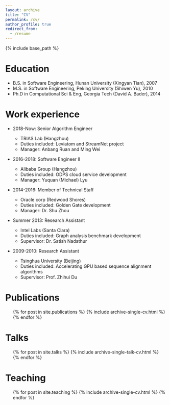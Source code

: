 ```yaml
---
layout: archive
title: "CV"
permalink: /cv/
author_profile: true
redirect_from:
  - /resume
---
```


{% include base_path %}

Education
======
* B.S. in Software Engineering, Hunan University (Xingyan Tian), 2007
* M.S. in Software Engineering, Peking University (Shiwen Yu), 2010
* Ph.D in Computational Sci & Eng, Georgia Tech (David A. Bader), 2014

Work experience
======
* 2018-Now: Senior Algorithm Engineer
  * TRIAS Lab (Hangzhou) 
  * Duties included: Leviatom and StreamNet project 
  * Manager: Anbang Ruan and Ming Wei 
   
* 2016-2018: Software Engineer II 
  * Alibaba Group (Hangzhou) 
  * Duties included: ODPS cloud service development 
  * Manager: Yuquan (Michael) Lyu 

* 2014-2016: Member of Technical Staff 
  * Oracle corp (Redwood Shores) 
  * Duties included: Golden Gate development 
  * Manager: Dr. Shu Zhou 

* Summer 2013: Research Assistant
  * Intel Labs (Santa Clara) 
  * Duties included: Graph analysis benchmark development 
  * Supervisor: Dr. Satish Nadathur 

* 2009-2010: Research Assistant
  * Tsinghua University (Beijing) 
  * Duties included: Accelerating GPU based sequence alignment algorithms 
  * Supervisor: Prof. Zhihui Du 

Publications
======
  <ul>{% for post in site.publications %}
    {% include archive-single-cv.html %}
  {% endfor %}</ul>
  
Talks
======
  <ul>{% for post in site.talks %}
    {% include archive-single-talk-cv.html %}
  {% endfor %}</ul>
  
Teaching
======
  <ul>{% for post in site.teaching %}
    {% include archive-single-cv.html %}
  {% endfor %}</ul>
  
